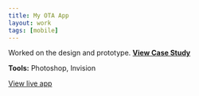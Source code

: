 ```yaml
---
title: My OTA App
layout: work
tags: [mobile]
---
```


Worked on the design and prototype. **[View Case Study](/blog/case-study-myota-app-pt-1/)**

**Tools:** Photoshop, Invision

<p class="gotolive"><a class="btn" href="https://apps.apple.com/us/app/my-ota-online-trading-academy/id1439133712">View live app</a></p>

<figure class="project-img">
  <img class="lazy" data-src="{{ '/assets/img/works/myotaapp_1.png' | relative_url }}">
  <img class="lazy" data-src="{{ '/assets/img/works/myotaapp_3.png' | relative_url }}">
</figure>

<figure class="project-img">
  <img class="lazy" data-src="{{ '/assets/img/works/myotaapp_2.png' | relative_url }}">
</figure>

<figure class="project-img">
  <img class="lazy" data-src="{{ '/assets/img/works/myotaapp_4.png' | relative_url }}">
</figure>